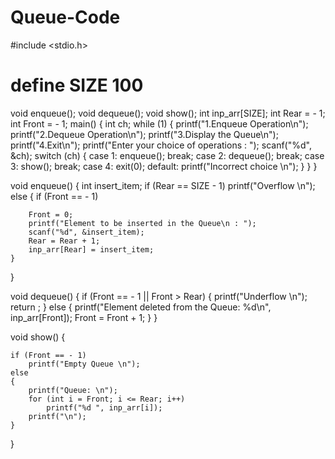 # Queue-Code
#include <stdio.h>
# define SIZE 100
void enqueue();
void dequeue();
void show();
int inp_arr[SIZE];
int Rear = - 1;
int Front = - 1;
main()
{
    int ch;
    while (1)
    {
        printf("1.Enqueue Operation\n");
        printf("2.Dequeue Operation\n");
        printf("3.Display the Queue\n");
        printf("4.Exit\n");
        printf("Enter your choice of operations : ");
        scanf("%d", &ch);
        switch (ch)
        {
            case 1:
            enqueue();
            break;
            case 2:
            dequeue();
            break;
            case 3:
            show();
            break;
            case 4:
            exit(0);
            default:
            printf("Incorrect choice \n");
        } 
    } 
} 
 
void enqueue()
{
    int insert_item;
    if (Rear == SIZE - 1)
       printf("Overflow \n");
    else
    {
        if (Front == - 1)
      
        Front = 0;
        printf("Element to be inserted in the Queue\n : ");
        scanf("%d", &insert_item);
        Rear = Rear + 1;
        inp_arr[Rear] = insert_item;
    }
} 
 
void dequeue()
{
    if (Front == - 1 || Front > Rear)
    {
        printf("Underflow \n");
        return ;
    }
    else
    {
        printf("Element deleted from the Queue: %d\n", inp_arr[Front]);
        Front = Front + 1;
    }
} 
 
void show()
{
    
    if (Front == - 1)
        printf("Empty Queue \n");
    else
    {
        printf("Queue: \n");
        for (int i = Front; i <= Rear; i++)
            printf("%d ", inp_arr[i]);
        printf("\n");
    }
}
